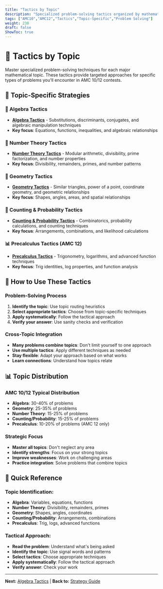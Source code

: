 ```yaml
---
title: "Tactics by Topic"
description: "Specialized problem-solving tactics organized by mathematical topic for Algebra, Number Theory, Geometry, Counting/Probability, and Precalculus."
tags: ["AMC10","AMC12","Tactics","Topic-Specific","Problem Solving"]
weight: 230
draft: false
ShowToc: true
---
```


# 🧭 Tactics by Topic

Master specialized problem-solving techniques for each major mathematical topic. These tactics provide targeted approaches for specific types of problems you'll encounter in AMC 10/12 contests.

## 🎯 Topic-Specific Strategies

### 🔢 Algebra Tactics
- **[Algebra Tactics](algebra-tactics)** - Substitutions, discriminants, conjugates, and algebraic manipulation techniques
- **Key focus**: Equations, functions, inequalities, and algebraic relationships

### 🔢 Number Theory Tactics  
- **[Number Theory Tactics](number-theory-tactics)** - Modular arithmetic, divisibility, prime factorization, and number properties
- **Key focus**: Divisibility, remainders, primes, and number patterns

### 📐 Geometry Tactics
- **[Geometry Tactics](geometry-tactics)** - Similar triangles, power of a point, coordinate geometry, and geometric relationships
- **Key focus**: Shapes, angles, areas, and spatial relationships

### 🎲 Counting & Probability Tactics
- **[Counting & Probability Tactics](counting-probability-tactics)** - Combinatorics, probability calculations, and counting techniques
- **Key focus**: Arrangements, combinations, and likelihood calculations

### 📊 Precalculus Tactics (AMC 12)
- **[Precalculus Tactics](precalculus-tactics)** - Trigonometry, logarithms, and advanced function techniques
- **Key focus**: Trig identities, log properties, and function analysis

## 🎯 How to Use These Tactics

### Problem-Solving Process
1. **Identify the topic**: Use topic routing heuristics
2. **Select appropriate tactics**: Choose from topic-specific techniques
3. **Apply systematically**: Follow the tactical approach
4. **Verify your answer**: Use sanity checks and verification

### Cross-Topic Integration
- **Many problems combine topics**: Don't limit yourself to one approach
- **Use multiple tactics**: Apply different techniques as needed
- **Stay flexible**: Adapt your approach based on what works
- **Learn connections**: Understand how topics relate

## 📊 Topic Distribution

### AMC 10/12 Typical Distribution
- **Algebra**: 30-40% of problems
- **Geometry**: 25-35% of problems  
- **Number Theory**: 15-25% of problems
- **Counting/Probability**: 15-25% of problems
- **Precalculus**: 10-20% of problems (AMC 12 only)

### Strategic Focus
- **Master all topics**: Don't neglect any area
- **Identify strengths**: Focus on your strong topics
- **Improve weaknesses**: Work on challenging areas
- **Practice integration**: Solve problems that combine topics

## 🚀 Quick Reference

### Topic Identification:
- **Algebra**: Variables, equations, functions
- **Number Theory**: Divisibility, remainders, primes
- **Geometry**: Shapes, angles, coordinates
- **Counting/Probability**: Arrangements, combinations
- **Precalculus**: Trig, logs, advanced functions

### Tactical Approach:
- **Read the problem**: Understand what's being asked
- **Identify the topic**: Use signal words and patterns
- **Select tactics**: Choose appropriate techniques
- **Apply systematically**: Follow the tactical approach
- **Verify answer**: Check your work

---

**Next:** [Algebra Tactics](algebra-tactics) | **Back to:** [Strategy Guide](../)
